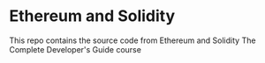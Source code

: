 # Ethereum and Solidity

This repo contains the source code from Ethereum and Solidity The Complete Developer's Guide course

